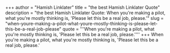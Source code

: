 +++
author = "Hamish Linklater"
title = "the best Hamish Linklater Quote"
description = "the best Hamish Linklater Quote: When you're making a pilot, what you're mostly thinking is, 'Please let this be a real job, please.'"
slug = "when-youre-making-a-pilot-what-youre-mostly-thinking-is-please-let-this-be-a-real-job-please"
quote = '''When you're making a pilot, what you're mostly thinking is, 'Please let this be a real job, please.''''
+++
When you're making a pilot, what you're mostly thinking is, 'Please let this be a real job, please.'
